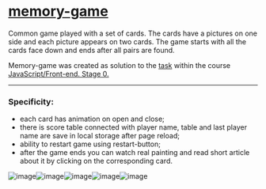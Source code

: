 # [memory-game](https://lizaveta01.github.io/memory-game/)

Сommon game played with a set of cards. The cards have a pictures on one side and each picture appears on two cards. The game starts with all the cards face down and ends after all pairs are found.

Memory-game was created as solution to the [task](https://github.com/rolling-scopes-school/tasks/blob/master/tasks/js30%23/js30-8.md) within the course [JavaScript/Front-end. Stage 0.](https://rs.school/js-stage0/)

---

### Specificity:
- each card has animation on open and close;
- there is score table connected with player name, table and last player name are save in local storage after page reload;
- ability to restart game using restart-button;
- after the game ends you can watch real painting and read short article about it by clicking on the corresponding card.


![image](https://user-images.githubusercontent.com/81522781/184121425-709d5476-af93-4d2d-9149-e0939996636d.png)![image](https://user-images.githubusercontent.com/81522781/184121484-5a860f0e-9934-4f84-8625-a697d4d4e03a.png)![image](https://user-images.githubusercontent.com/81522781/184121531-6277c883-9a8d-4aaf-8513-4ec34f3a09fe.png)![image](https://user-images.githubusercontent.com/81522781/184121618-8e06abb5-8308-4086-8a7e-35a165103de8.png)![image](https://user-images.githubusercontent.com/81522781/184121657-9843c925-1e4a-487f-97c1-c94d3861f1bc.png)

